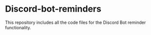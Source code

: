 # Discord-bot-reminders
This repository includes all the code files for the Discord Bot reminder functionality.
